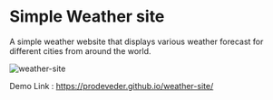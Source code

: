 # Simple Weather site

A simple weather website that displays various weather forecast for different cities from around the world.

![weather-site](https://github.com/Prodeveder/weather-site/assets/72999777/fa580fff-34ae-46f0-97dc-cfe5011540a2)

Demo Link : https://prodeveder.github.io/weather-site/
